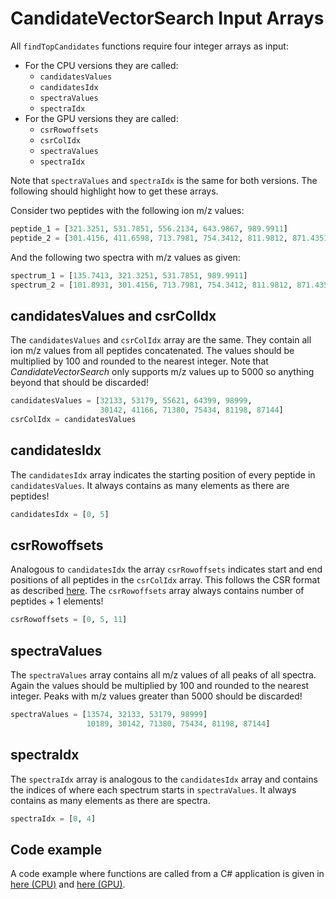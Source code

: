 # CandidateVectorSearch Input Arrays

All `findTopCandidates` functions require four integer arrays as input:
- For the CPU versions they are called:
  - `candidatesValues`
  - `candidatesIdx`
  - `spectraValues`
  - `spectraIdx`
- For the GPU versions they are called:
  - `csrRowoffsets`
  - `csrColIdx`
  - `spectraValues`
  - `spectraIdx`

Note that `spectraValues` and `spectraIdx` is the same for both versions. The
following should highlight how to get these arrays.

Consider two peptides with the following ion m/z values:

```python
peptide_1 = [321.3251, 531.7851, 556.2134, 643.9867, 989.9911]
peptide_2 = [301.4156, 411.6598, 713.7981, 754.3412, 811.9812, 871.4351]
```

And the following two spectra with m/z values as given:

```python
spectrum_1 = [135.7413, 321.3251, 531.7851, 989.9911]
spectrum_2 = [101.8931, 301.4156, 713.7981, 754.3412, 811.9812, 871.4351]
```

## candidatesValues and csrColIdx

The `candidatesValues` and `csrColIdx` array are the same. They contain all ion
m/z values from all peptides concatenated. The values should be multiplied by
100 and rounded to the nearest integer. Note that *CandidateVectorSearch* only
supports m/z values up to 5000 so anything beyond that should be discarded!

```python
candidatesValues = [32133, 53179, 55621, 64399, 98999,
                    30142, 41166, 71380, 75434, 81198, 87144]
csrColIdx = candidatesValues
```

## candidatesIdx

The `candidatesIdx` array indicates the starting position of every peptide in
`candidatesValues`. It always contains as many elements as there are peptides!

```python
candidatesIdx = [0, 5]
```

## csrRowoffsets

Analogous to `candidatesIdx` the array `csrRowoffsets` indicates start and end
positions of all peptides in the `csrColIdx` array. This follows the CSR format
as described [here](https://docs.nvidia.com/cuda/cusparse/index.html#compressed-sparse-row-csr).
The `csrRowoffsets` array always contains number of peptides + 1 elements!

```python
csrRowoffsets = [0, 5, 11]
```

## spectraValues

The `spectraValues` array contains all m/z values of all peaks of all spectra.
Again the values should be multiplied by 100 and rounded to the nearest integer.
Peaks with m/z values greater than 5000 should be discarded!

```python
spectraValues = [13574, 32133, 53179, 98999]
                 10189, 30142, 71380, 75434, 81198, 87144]
```

## spectraIdx

The `spectraIdx` array is analogous to the `candidatesIdx` array and contains
the indices of where each spectrum starts in `spectraValues`. It always contains
as many elements as there are spectra.

```python
spectraIdx = [0, 4]
```

## Code example

A code example where functions are called from a C# application is given in
[here (CPU)](https://github.com/hgb-bin-proteomics/CandidateSearch/blob/master/CandidateSearchCPU.cs)
and [here (GPU)](https://github.com/hgb-bin-proteomics/CandidateSearch/blob/master/CandidateSearchGPU.cs).
